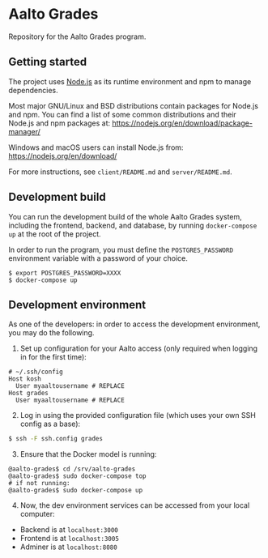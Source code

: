 <!--
SPDX-FileCopyrightText: 2022 The Aalto Grades Developers

SPDX-License-Identifier: MIT
-->

# Aalto Grades

Repository for the Aalto Grades program.

## Getting started

The project uses [Node.js](https://nodejs.org/en/) as its runtime environment
and npm to manage dependencies.

Most major GNU/Linux and BSD distributions contain packages for Node.js and
npm. You can find a list of some common distributions and their Node.js and npm
packages at: https://nodejs.org/en/download/package-manager/

Windows and macOS users can install Node.js from:
https://nodejs.org/en/download/

For more instructions, see `client/README.md` and `server/README.md`.

## Development build

You can run the development build of the whole Aalto Grades system, including
the frontend, backend, and database, by running `docker-compose up` at the root
of the project.

In order to run the program, you must define the `POSTGRES_PASSWORD`
environment variable with a password of your choice.

```
$ export POSTGRES_PASSWORD=XXXX
$ docker-compose up
```

## Development environment

As one of the developers: in order to access the development environment, you
may do the following.

1. Set up configuration for your Aalto access (only required when logging in
for the first time):

```ssh
# ~/.ssh/config
Host kosh
  User myaaltousername # REPLACE
Host grades
  User myaaltousername # REPLACE
```

2. Log in using the provided configuration file (which uses your own SSH
config as a base):

```sh
$ ssh -F ssh.config grades
```

3. Ensure that the Docker model is running:

```
@aalto-grades$ cd /srv/aalto-grades
@aalto-grades$ sudo docker-compose top
# if not running:
@aalto-grades$ sudo docker-compose up
```

4. Now, the dev environment services can be accessed from your local computer:
  - Backend is at `localhost:3000`
  -	Frontend is at `localhost:3005`
  -	Adminer is at `localhost:8080`
